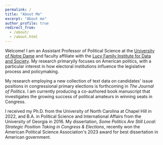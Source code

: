 ```yaml
---
permalink: /
title: "About Me"
excerpt: "About me"
author_profile: true
redirect_from: 
  - /about/
  - /about.html
---
```


Welcome! I am an Assistant Professor of Political Science at the [University of Notre Dame](https://politicalscience.nd.edu/) and faculty affiliate with the [Lucy Family Institute for Data and Society](https://lucyinstitute.nd.edu/). My research primaryily focuses on American politics, with a particular interest in how electoral institutions influence the legislative process and policymaking. 

My research employing a new collection of text data on candidates' issue positions in congressional primary elections is forthcoming in *The Journal of Politics*. I am currently producing a co-authored book manuscript that investigates the growing success of political amateurs in winning seats in Congress. 

I received my Ph.D. from the University of North Carolina at Chapel Hill in 2022, and B.A. in Political Science and International Affairs from the University of Georgia in 2016. My dissertation, *Some Politics Are Still Local: Strategic Position Taking in Congress & Elections*, recently won the American Political Science Association's 2023 award for best dissertation in American government.


